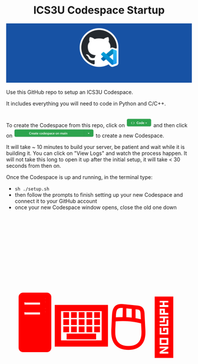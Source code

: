 <h1 align="center"> ICS3U Codespace Startup </h1>
<img src="https://github.com/Mr-Coxall/ICS3U-Codespace-Startup/raw/main/images/github-codespaces.png" alt="github-codespaces" class="center">

Use this GitHub repo to setup an ICS3U Codespace.

It includes everything you will need to code in Python and C/C++.

<br>
To create the Codespace from this repo, click on <img src="https://github.com/Mr-Coxall/ICS3U-Codespace-Startup/raw/main/images/code.png" alt="code" height="25"> and then click on <img src="https://github.com/Mr-Coxall/ICS3U-Codespace-Startup/raw/main/images/codespace.png" alt="codespace" height="25"> to create a new Codespace.

It will take ~ 10 minutes to build your server, be patient and wait while it is building it. You can click on "View Logs" and watch the process happen. It will not take this long to open it up after the initial setup, it will take < 30 seconds from then on.

Once the Codespace is up and running, in the terminal type:
- `sh ./setup.sh`
- then follow the prompts to finish setting up your new Codespace and connect it to your GitHub account
- once your new Codespace window opens, close the old one down

<h1 style="color:red;font-size:150px;text-align:center;"> 🖥️⌨️🖱️🥷 </h1>
